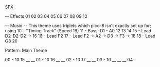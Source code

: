 

SFX

-- Effects
01
02
03
04
05
06
07
08
09
10

-- Music
-- This theme uses triplets which pico-8 isn't exactly set up for; using 
10 - "Timing Track" (Speed 18)
11 - Bass: D1 - A0
12
13
14
15 - Lead D2-D2-D2 -> 16
16 - Lead F2
17 - Lead F2 -> A2 -> D3 -> F3 -> 18
18 - Lead G3
20


Pattern: Main Theme

00 - 10 15 __ __
01 - 10 16 __ __
02 - 10 17 __ __
03 - 10 __ __ __
04 - 

